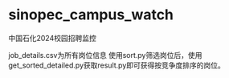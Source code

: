 # sinopec_campus_watch
中国石化2024校园招聘监控

job_details.csv为所有岗位信息
使用sort.py筛选岗位后，使用get_sorted_detailed.py获取result.py即可获得按竞争度排序的岗位。
